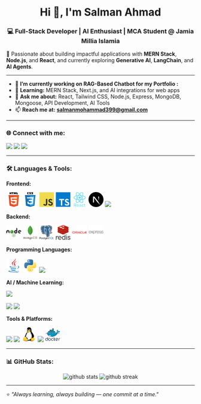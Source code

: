 <h1 align="center">Hi 👋, I'm Salman Ahmad</h1>
<h3 align="center">💻 Full-Stack Developer | AI Enthusiast | MCA Student @ Jamia Millia Islamia</h3>

🚀 Passionate about building impactful applications with **MERN Stack**, **Node.js**, and **React**, and currently exploring **Generative AI**, **LangChain**, and **AI Agents**.

---

- 🔭 **I’m currently working on RAG-Based Chatbot for my Portfolio :** 
- 🌱 **Learning:** MERN Stack, Next.js, and AI integrations for web apps  
- 💬 **Ask me about:** React, Tailwind CSS, Node.js, Express, MongoDB, Mongoose, API Development, AI Tools  
- 📫 **Reach me at:** **salmanmohammad399@gmail.com**

---

<h3 align="left">🌐 Connect with me:</h3>
<p align="left">
<a href="mailto:salmanmohammad399@gmail.com"><img src="https://img.shields.io/badge/Email-D14836?style=for-the-badge&logo=gmail&logoColor=white"/></a>
<a href="https://linkedin.com/in/salmanahmad18"><img src="https://img.shields.io/badge/LinkedIn-0077B5?style=for-the-badge&logo=linkedin&logoColor=white"/></a>
<a href="https://github.com/blacxtar"><img src="https://img.shields.io/badge/GitHub-181717?style=for-the-badge&logo=github&logoColor=white"/></a>
</p>

---

<h3 align="left">🛠 Languages & Tools:</h3>

**Frontend:**
<p>
<a href="https://developer.mozilla.org/en-US/docs/Web/HTML"><img src="https://raw.githubusercontent.com/devicons/devicon/master/icons/html5/html5-original-wordmark.svg" width="40"/></a>
<a href="https://developer.mozilla.org/en-US/docs/Web/CSS"><img src="https://raw.githubusercontent.com/devicons/devicon/master/icons/css3/css3-original-wordmark.svg" width="40"/></a>
<a href="https://developer.mozilla.org/en-US/docs/Web/JavaScript"><img src="https://raw.githubusercontent.com/devicons/devicon/master/icons/javascript/javascript-original.svg" width="40"/></a>
<a href="https://www.typescriptlang.org/"><img src="https://raw.githubusercontent.com/devicons/devicon/master/icons/typescript/typescript-original.svg" width="40"/></a>
<a href="https://reactjs.org/"><img src="https://raw.githubusercontent.com/devicons/devicon/master/icons/react/react-original-wordmark.svg" width="40"/></a>
<a href="https://nextjs.org/"><img src="https://raw.githubusercontent.com/devicons/devicon/master/icons/nextjs/nextjs-original.svg" width="40"/></a>
<a href="https://tailwindcss.com/"><img src="https://www.vectorlogo.zone/logos/tailwindcss/tailwindcss-icon.svg" width="40"/></a>
</p>

**Backend:**
<p>
<a href="https://nodejs.org"><img src="https://raw.githubusercontent.com/devicons/devicon/master/icons/nodejs/nodejs-original-wordmark.svg" width="40"/></a>
<a href="https://www.mongodb.com/"><img src="https://raw.githubusercontent.com/devicons/devicon/master/icons/mongodb/mongodb-original-wordmark.svg" width="40"/></a>
<a href="https://www.postgresql.org"><img src="https://raw.githubusercontent.com/devicons/devicon/master/icons/postgresql/postgresql-original-wordmark.svg" width="40"/></a>
<a href="https://redis.io/"><img src="https://raw.githubusercontent.com/devicons/devicon/master/icons/redis/redis-original-wordmark.svg" width="40"/></a>
<a href="https://www.oracle.com/"><img src="https://raw.githubusercontent.com/devicons/devicon/master/icons/oracle/oracle-original.svg" width="40"/></a>
<a href="https://expressjs.com"><img src="https://raw.githubusercontent.com/devicons/devicon/master/icons/express/express-original-wordmark.svg" width="40"/></a>
  
</p>

**Programming Languages:**
<p>
<a href="https://www.java.com"><img src="https://raw.githubusercontent.com/devicons/devicon/master/icons/java/java-original.svg" width="40"/></a>
<a href="https://www.python.org/"><img src="https://raw.githubusercontent.com/devicons/devicon/master/icons/python/python-original.svg" width="40"/></a>
<a href="https://www.gnu.org/software/bash/"><img src="https://www.vectorlogo.zone/logos/gnu_bash/gnu_bash-icon.svg" width="40"/></a>
</p>

**AI / Machine Learning:**
<p>

<a href="https://openai.com/"><img src="https://www.google.com/url?sa=i&url=https%3A%2F%2Ffreebiehive.com%2Fopenai-logo-png%2F&psig=AOvVaw3aNX8aHEF67DqW2wU8qJn0&ust=1754799780476000&source=images&cd=vfe&opi=89978449&ved=0CBIQjRxqFwoTCNCygufw_I4DFQAAAAAdAAAAABAE" width="40"/></a>
  
<a href="https://www.langchain.com/"><img src="https://avatars.githubusercontent.com/u/126733545?s=200&v=4" width="40"/></a>
<a href="https://scikit-learn.org/"><img src="https://upload.wikimedia.org/wikipedia/commons/0/05/Scikit_learn_logo_small.svg" width="40"/></a>

</p>

**Tools & Platforms:**
<p>
<a href="https://git-scm.com/"><img src="https://www.vectorlogo.zone/logos/git-scm/git-scm-icon.svg" width="40"/></a>
<a href="https://postman.com"><img src="https://www.vectorlogo.zone/logos/getpostman/getpostman-icon.svg" width="40"/></a>
<a href="https://www.linux.org/"><img src="https://raw.githubusercontent.com/devicons/devicon/master/icons/linux/linux-original.svg" width="40"/></a>
<a href="https://vercel.com/"><img src="https://www.vectorlogo.zone/logos/vercel/vercel-icon.svg" width="40"/></a>
<a href="https://www.docker.com/"><img src="https://raw.githubusercontent.com/devicons/devicon/master/icons/docker/docker-original-wordmark.svg" width="40"/></a>
</p>



---

<h3 align="left">📊 GitHub Stats:</h3>
<p align="center">
<img src="https://github-readme-stats.vercel.app/api?username=blacxtar&show_icons=true&theme=tokyonight" alt="github stats"/>
<img src="https://github-readme-streak-stats.herokuapp.com/?user=blacxtar&theme=tokyonight" alt="github streak"/>
</p>

---

⭐ *"Always learning, always building — one commit at a time."*
